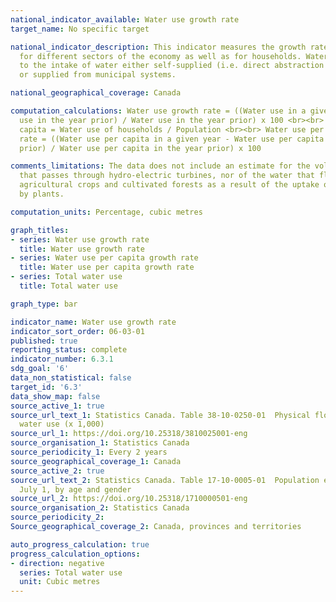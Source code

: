 ```yaml
---
national_indicator_available: Water use growth rate
target_name: No specific target

national_indicator_description: This indicator measures the growth rate in water use
  for different sectors of the economy as well as for households. Water use refers
  to the intake of water either self-supplied (i.e. direct abstraction from the environment)
  or supplied from municipal systems.

national_geographical_coverage: Canada

computation_calculations: Water use growth rate = ((Water use in a given year - Water
  use in the year prior) / Water use in the year prior) x 100 <br><br> Water use per
  capita = Water use of households / Population <br><br> Water use per capita growth
  rate = ((Water use per capita in a given year - Water use per capita in the year
  prior) / Water use per capita in the year prior) x 100

comments_limitations: The data does not include an estimate for the volume of water
  that passes through hydro-electric turbines, nor of the water that flows through
  agricultural crops and cultivated forests as a result of the uptake of soil water
  by plants.

computation_units: Percentage, cubic metres

graph_titles:
- series: Water use growth rate
  title: Water use growth rate
- series: Water use per capita growth rate
  title: Water use per capita growth rate
- series: Total water use
  title: Total water use

graph_type: bar

indicator_name: Water use growth rate
indicator_sort_order: 06-03-01
published: true
reporting_status: complete
indicator_number: 6.3.1
sdg_goal: '6'
data_non_statistical: false
target_id: '6.3'
data_show_map: false
source_active_1: true
source_url_text_1: Statistics Canada. Table 38-10-0250-01  Physical flow account for
  water use (x 1,000)
source_url_1: https://doi.org/10.25318/3810025001-eng
source_organisation_1: Statistics Canada
source_periodicity_1: Every 2 years
source_geographical_coverage_1: Canada
source_active_2: true
source_url_text_2: Statistics Canada. Table 17-10-0005-01  Population estimates on
  July 1, by age and gender
source_url_2: https://doi.org/10.25318/1710000501-eng
source_organisation_2: Statistics Canada
source_periodicity_2:
Source_geographical_coverage_2: Canada, provinces and territories

auto_progress_calculation: true
progress_calculation_options:
- direction: negative
  series: Total water use
  unit: Cubic metres
---
```

